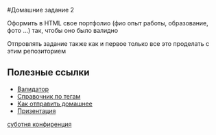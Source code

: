 #Домашние задание 2 

Оформить в HTML  свое портфолио (фио опыт работы, образование, фото ...) 
так, чтобы оно было валидно

Отпровлять задание также как и первое только все это проделать с этим репозиторием

## Полезные ссылки

  * [Валидатор](http://validator.w3.org/)
  * [Справочник по тегам](htmlbook.ru)
  * [Как отправить домашнее](https://github.com/meded90/URTK-develop-front-end__dz-1-git/blob/master/README.md)
  * [Призентация ](https://docs.google.com/presentation/d/1eBtEDxue-5cA2FYsaKmeM4BXNzpe1wlvuf3kIQjnGU0/edit?usp=sharing)

[суботня конфиренция](http://fronttalks.ru/) 
